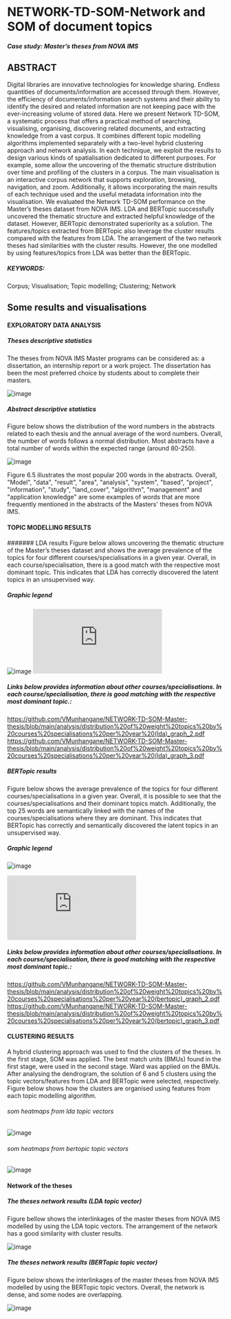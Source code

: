 # NETWORK-TD-SOM-Network and SOM of document topics
##### Case study: Master’s theses from NOVA IMS
 
## ABSTRACT
Digital libraries are innovative technologies for knowledge sharing. Endless quantities of documents/information are accessed through them. However, the efficiency of documents/information search systems and their ability to identify the desired and related information are not keeping pace with the ever-increasing volume of stored data. Here we present Network TD-SOM, a systematic process that offers a practical method of searching, visualising, organising, discovering related documents, and extracting knowledge from a vast corpus. It combines different topic modelling algorithms implemented separately with a two-level hybrid clustering approach and network analysis. In each technique, we exploit the results to design various kinds of spatialisation dedicated to different purposes. For example, some allow the uncovering of the thematic structure distribution over time and profiling of the clusters in a corpus. The main visualisation is an interactive corpus network that supports exploration, browsing, navigation, and zoom. Additionally, it allows incorporating the main results of each technique used and the useful metadata information into the visualisation. We evaluated the Network TD-SOM performance on the Master’s theses dataset from NOVA IMS. LDA and BERTopic successfully uncovered the thematic structure and extracted helpful knowledge of the dataset. However, BERTopic demonstrated superiority as a solution. The features/topics extracted from BERTopic also leverage the cluster results compared with the features from LDA. The arrangement of the two network theses had similarities with the cluster results. However, the one modelled by using features/topics from LDA was better than the BERTopic.

 
##### KEYWORDS: 
Corpus; Visualisation; Topic modelling; Clustering; Network



## Some results and visualisations

#### EXPLORATORY DATA ANALYSIS
##### Theses descriptive statistics
The theses from NOVA IMS Master programs can be considered as: a dissertation, an internship report or a work project. The dissertation has been the most preferred choice by students about to complete their masters.


![image](https://github.com/VMunhangane/NETWORK-TD-SOM-Master-thesis/blob/main/analysis/Distribution%20of%20the%20Master%20theses%E2%80%99%20type%20per%20year.png)

##### Abstract descriptive statistics
Figure below shows the distribution of the word numbers in the abstracts related to each thesis and the annual average of the word numbers. Overall, the number of words follows a normal distribution. Most abstracts have a total number of words within the expected range (around 80-250). 

![image](https://github.com/VMunhangane/NETWORK-TD-SOM-Master-thesis/blob/main/analysis/Distribution%20of%20word%20count%20and%20the%20annual%20average%20length%20of%20abstracts%20from%20theses.png)

Figure 6.5 illustrates the most popular 200 words in the abstracts. Overall, "Model", "data", "result", "area", "analysis", "system", "based", "project", "information", "study", "land_cover", "algorithm", "management" and "application knowledge" are some examples of words that are more frequently mentioned in the abstracts of the Masters' theses from NOVA IMS. 



#### TOPIC MODELLING RESULTS 
####### LDA results 
Figure below allows uncovering the thematic structure of the Master’s theses dataset and shows the average prevalence of the topics for four different courses/specialisations in a given year. Overall, in each course/specialisation, there is a good match with the respective most dominant topic. This indicates that LDA has correctly discovered the latent topics in an unsupervised way. 

##### Graphic legend
![image](https://github.com/VMunhangane/NETWORK-TD-SOM-Master-thesis/blob/main/analysis/LDA%20topics%20legend.png)
![pdf](https://github.com/VMunhangane/NETWORK-TD-SOM-Master-thesis/blob/main/analysis/distribution%20of%20weight%20topics%20by%20courses%20specialisations%20per%20year%20(lda)_graph_1.pdf)

##### Links below provides information about other courses/specialisations. In each course/specialisation, there is good matching with the respective most dominant topic.:
https://github.com/VMunhangane/NETWORK-TD-SOM-Master-thesis/blob/main/analysis/distribution%20of%20weight%20topics%20by%20courses%20specialisations%20per%20year%20(lda)_graph_2.pdf
https://github.com/VMunhangane/NETWORK-TD-SOM-Master-thesis/blob/main/analysis/distribution%20of%20weight%20topics%20by%20courses%20specialisations%20per%20year%20(lda)_graph_3.pdf

##### BERTopic results

Figure below shows the average prevalence of the topics for four different courses/specialisations in a given year. Overall, it is possible to see that the courses/specialisations and their dominant topics match. Additionally, the top 25 words are semantically linked with the names of the courses/specialisations where they are dominant. This indicates that BERTopic has correctly and semantically discovered the latent topics in an unsupervised way.

##### Graphic legend
![image](https://github.com/VMunhangane/NETWORK-TD-SOM-Master-thesis/blob/main/analysis/BERTopic%20topics%20legend.png)

![pdf](https://github.com/VMunhangane/NETWORK-TD-SOM-Master-thesis/blob/main/analysis/distribution%20of%20weight%20topics%20by%20courses%20specialisations%20per%20year%20(lda)_graph_1.pdf)


##### Links below provides information about other courses/specialisations. In each course/specialisation, there is good matching with the respective most dominant topic.:
https://github.com/VMunhangane/NETWORK-TD-SOM-Master-thesis/blob/main/analysis/distribution%20of%20weight%20topics%20by%20courses%20specialisations%20per%20year%20(bertopic)_graph_2.pdf
https://github.com/VMunhangane/NETWORK-TD-SOM-Master-thesis/blob/main/analysis/distribution%20of%20weight%20topics%20by%20courses%20specialisations%20per%20year%20(bertopic)_graph_3.pdf


#### CLUSTERING RESULTS
A hybrid clustering approach was used to find the clusters of the theses. In the first stage, SOM was applied. The best match units (BMUs) found in the first stage, were used in the second stage. Ward was applied on the BMUs. After analysing the dendrogram, the solution of 6 and 5 clusters using the topic vectors/features from LDA and BERTopic were selected, respectively. Figure below shows how the clusters are organised using features from each topic modelling algorithm.

###### som heatmaps from lda topic vectors
![image](https://github.com/VMunhangane/NETWORK-TD-SOM-Master-thesis/blob/main/analysis/LDA%20topics%20legend.png)
###### som heatmaps from bertopic topic vectors
![image](https://github.com/VMunhangane/NETWORK-TD-SOM-Master-thesis/blob/main/analysis/LDA%20topics%20legend.png)

#### Network of the theses

##### The theses network results (LDA topic vector)
Figure bellow shows the interlinkages of the master theses from NOVA IMS modelled by using the LDA topic vectors. The arrangement of the network has a good similarity with cluster results. 

![image](https://github.com/VMunhangane/NETWORK-TD-SOM-Master-thesis/blob/main/analysis/The%20master%20theses%20network%20by%20using%20LDA%20topic%20vectors.png)


##### The theses network results (BERTopic topic vector)
Figure below shows the interlinkages of the master theses from NOVA IMS modelled by using the BERTopic topic vectors. Overall, the network is dense, and some nodes are overlapping. 

![image](https://github.com/VMunhangane/NETWORK-TD-SOM-Master-thesis/blob/main/analysis/The%20master%20theses%20network%20by%20using%20BERTopic%20topic%20vectors.png)


